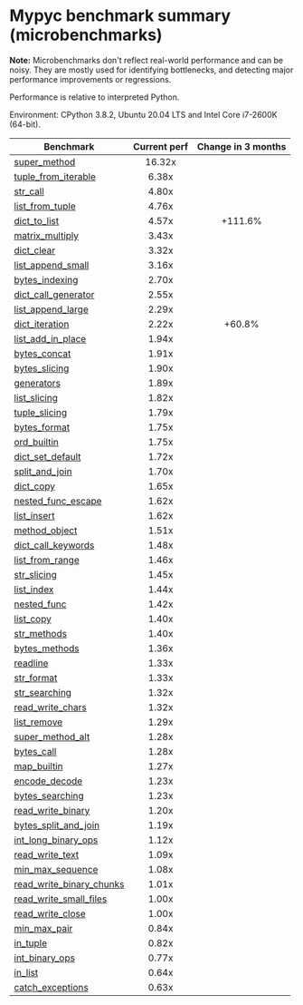 # Mypyc benchmark summary (microbenchmarks)

**Note:** Microbenchmarks don't reflect real-world performance and can be noisy.
           They are mostly used for identifying bottlenecks, and detecting major performance
           improvements or regressions.

Performance is relative to interpreted Python.

Environment: CPython 3.8.2, Ubuntu 20.04 LTS and Intel Core i7-2600K (64-bit).

| Benchmark | Current perf | Change in 3 months |
| --- | :---: | :---: |
| [super_method](benchmarks/super_method.md) | 16.32x |  |
| [tuple_from_iterable](benchmarks/tuple_from_iterable.md) | 6.38x |  |
| [str_call](benchmarks/str_call.md) | 4.80x |  |
| [list_from_tuple](benchmarks/list_from_tuple.md) | 4.76x |  |
| [dict_to_list](benchmarks/dict_to_list.md) | 4.57x | +111.6% |
| [matrix_multiply](benchmarks/matrix_multiply.md) | 3.43x |  |
| [dict_clear](benchmarks/dict_clear.md) | 3.32x |  |
| [list_append_small](benchmarks/list_append_small.md) | 3.16x |  |
| [bytes_indexing](benchmarks/bytes_indexing.md) | 2.70x |  |
| [dict_call_generator](benchmarks/dict_call_generator.md) | 2.55x |  |
| [list_append_large](benchmarks/list_append_large.md) | 2.29x |  |
| [dict_iteration](benchmarks/dict_iteration.md) | 2.22x | +60.8% |
| [list_add_in_place](benchmarks/list_add_in_place.md) | 1.94x |  |
| [bytes_concat](benchmarks/bytes_concat.md) | 1.91x |  |
| [bytes_slicing](benchmarks/bytes_slicing.md) | 1.90x |  |
| [generators](benchmarks/generators.md) | 1.89x |  |
| [list_slicing](benchmarks/list_slicing.md) | 1.82x |  |
| [tuple_slicing](benchmarks/tuple_slicing.md) | 1.79x |  |
| [bytes_format](benchmarks/bytes_format.md) | 1.75x |  |
| [ord_builtin](benchmarks/ord_builtin.md) | 1.75x |  |
| [dict_set_default](benchmarks/dict_set_default.md) | 1.72x |  |
| [split_and_join](benchmarks/split_and_join.md) | 1.70x |  |
| [dict_copy](benchmarks/dict_copy.md) | 1.65x |  |
| [nested_func_escape](benchmarks/nested_func_escape.md) | 1.62x |  |
| [list_insert](benchmarks/list_insert.md) | 1.62x |  |
| [method_object](benchmarks/method_object.md) | 1.51x |  |
| [dict_call_keywords](benchmarks/dict_call_keywords.md) | 1.48x |  |
| [list_from_range](benchmarks/list_from_range.md) | 1.46x |  |
| [str_slicing](benchmarks/str_slicing.md) | 1.45x |  |
| [list_index](benchmarks/list_index.md) | 1.44x |  |
| [nested_func](benchmarks/nested_func.md) | 1.42x |  |
| [list_copy](benchmarks/list_copy.md) | 1.40x |  |
| [str_methods](benchmarks/str_methods.md) | 1.40x |  |
| [bytes_methods](benchmarks/bytes_methods.md) | 1.36x |  |
| [readline](benchmarks/readline.md) | 1.33x |  |
| [str_format](benchmarks/str_format.md) | 1.33x |  |
| [str_searching](benchmarks/str_searching.md) | 1.32x |  |
| [read_write_chars](benchmarks/read_write_chars.md) | 1.32x |  |
| [list_remove](benchmarks/list_remove.md) | 1.29x |  |
| [super_method_alt](benchmarks/super_method_alt.md) | 1.28x |  |
| [bytes_call](benchmarks/bytes_call.md) | 1.28x |  |
| [map_builtin](benchmarks/map_builtin.md) | 1.27x |  |
| [encode_decode](benchmarks/encode_decode.md) | 1.23x |  |
| [bytes_searching](benchmarks/bytes_searching.md) | 1.23x |  |
| [read_write_binary](benchmarks/read_write_binary.md) | 1.20x |  |
| [bytes_split_and_join](benchmarks/bytes_split_and_join.md) | 1.19x |  |
| [int_long_binary_ops](benchmarks/int_long_binary_ops.md) | 1.12x |  |
| [read_write_text](benchmarks/read_write_text.md) | 1.09x |  |
| [min_max_sequence](benchmarks/min_max_sequence.md) | 1.08x |  |
| [read_write_binary_chunks](benchmarks/read_write_binary_chunks.md) | 1.01x |  |
| [read_write_small_files](benchmarks/read_write_small_files.md) | 1.00x |  |
| [read_write_close](benchmarks/read_write_close.md) | 1.00x |  |
| [min_max_pair](benchmarks/min_max_pair.md) | 0.84x |  |
| [in_tuple](benchmarks/in_tuple.md) | 0.82x |  |
| [int_binary_ops](benchmarks/int_binary_ops.md) | 0.77x |  |
| [in_list](benchmarks/in_list.md) | 0.64x |  |
| [catch_exceptions](benchmarks/catch_exceptions.md) | 0.63x |  |
